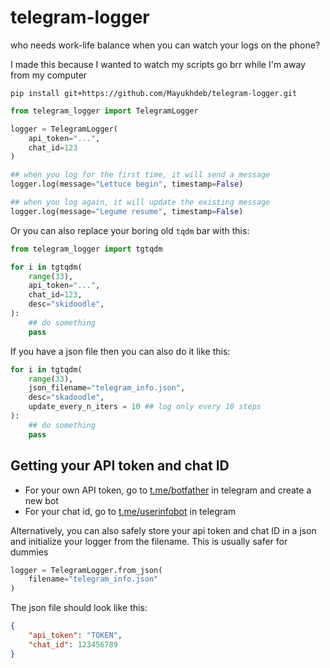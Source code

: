 # telegram-logger
who needs work-life balance when you can watch your logs on the phone?

I made this because I wanted to watch my scripts go brr while I'm away from my computer

```
pip install git+https://github.com/Mayukhdeb/telegram-logger.git
```

```python
from telegram_logger import TelegramLogger

logger = TelegramLogger(
    api_token="...",
    chat_id=123
)

## when you log for the first time, it will send a message
logger.log(message="Lettuce begin", timestamp=False)

## when you log again, it will update the existing message
logger.log(message="Legume resume", timestamp=False)
```

Or you can also replace your boring old `tqdm` bar with this:

```python
from telegram_logger import tgtqdm

for i in tgtqdm(
    range(33),
    api_token="...",
    chat_id=123,
    desc="skidoodle",
):
    ## do something
    pass
```

If you have a json file then you can also do it like this:


```python
for i in tgtqdm(
    range(33),
    json_filename="telegram_info.json",
    desc="skadoodle",
    update_every_n_iters = 10 ## log only every 10 steps
):
    ## do something
    pass
```

## Getting your API token and chat ID

- For your own API token, go to [t.me/botfather](https://t.me/botfather) in telegram and create a new bot
- For your chat id, go to [t.me/userinfobot](https://t.me/userinfobot) in telegram

Alternatively, you can also safely store your api token and chat ID in a json and initialize your logger from the filename. This is usually safer for dummies

```python
logger = TelegramLogger.from_json(
    filename="telegram_info.json"
)
```

The json file should look like this:
```json
{
    "api_token": "TOKEN",
    "chat_id": 123456789
}
```

